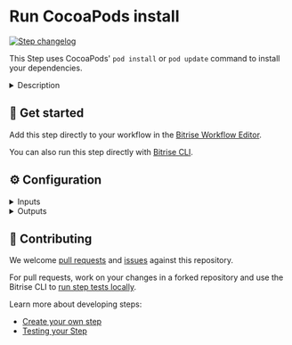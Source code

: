 # Run CocoaPods install

[![Step changelog](https://shields.io/github/v/release/bitrise-io/steps-cocoapods-install?include_prereleases&label=changelog&color=blueviolet)](https://github.com/bitrise-io/steps-cocoapods-install/releases)

This Step uses CocoaPods' `pod install` or `pod update` command to install your dependencies.

<details>
<summary>Description</summary>


CocoaPods is a dependency manager for Swift and Objective-C projects. This Step uses CocoaPods' `pod install` or `pod update` command to install your dependencies on the virtual machine where your Bitrise build runs.

CocoaPods version is determined based on the Podfile.lock file or on the Gemfile.lock file. If your Gemfile.lock file contains the `cocoapods` gem, then the Step will call the pod `install` command with `bundle exec`. Otherwise, the Cocoapods version in the Podfile.lock will be installed as a global gem.
If no Cocoapods version is defined in Podfile.lock or Gemfile.lock, the preinstalled sytem Cocoapods version will be used.

### Configuring the Step

1. Set the **Source Code Directory path** to the path of your app's source code.

1. Optionally, provide a Podfile in the **Podfile path** input.

   Without a specific Podfile, the Step does a recursive search for the Podfile in the root of your app's directory, and uses the first Podfile it finds.

### Troubleshooting

If the Step fails, check out the Podfile and the Gemfile of your app. Make sure there is no compatibility issue with the different versions of your Pods.

Check that both Podfile.lock and Gemfile.lock is committed and the Cocoapods versions defined in both match.

You can set the **Execute cocoapods in verbose mode?** input to true to get detailed logs of the Step.

### Useful links

* [Caching Cocoapods](https://devcenter.bitrise.io/builds/caching/caching-cocoapods/)
* [Include your dependencies in your repository](https://devcenter.bitrise.io/tips-and-tricks/optimize-your-build-times/#include-your-dependencies-in-your-repository)

### Related Steps

* [Run yarn command](https://www.bitrise.io/integrations/steps/yarn)
* [Carthage](https://www.bitrise.io/integrations/steps/carthage)
</details>

## 🧩 Get started

Add this step directly to your workflow in the [Bitrise Workflow Editor](https://devcenter.bitrise.io/steps-and-workflows/steps-and-workflows-index/).

You can also run this step directly with [Bitrise CLI](https://github.com/bitrise-io/bitrise).

## ⚙️ Configuration

<details>
<summary>Inputs</summary>

| Key | Description | Flags | Default |
| --- | --- | --- | --- |
| `command` | CocoaPods command to use for installing dependencies.  Available options: - `install`: Use `pod install` to download the explicit version listed in the Podfile.lock without trying to check if a newer version is available. - `update`: Use `pod update` to update every Pod listed in your Podfile to the latest version possible.  | required | `install` |
| `source_root_path` | Directory path where the project's Podfile (and optionally Gemfile) is placed.  CocoaPods commands will be executed in this directory.  | required | `$BITRISE_SOURCE_DIR` |
| `podfile_path` | Path of the project's Podfile.  By specifying this input `Workdir` gets overriden by the provided file's directory path. |  |  |
| `verbose` | Execute all CocoaPods commands in verbose mode?  If enabled the `--verbose` flag will be appended to all CocoaPods commands.  |  | `false` |
| `is_cache_disabled` | Disables automatic cache content collection.  By default the Step adds the Pods directory in the `Workdir` to the Bitrise Build Cache.  Set this input to disable automatic cache item collection for this Step.  |  | `false` |
</details>

<details>
<summary>Outputs</summary>
There are no outputs defined in this step
</details>

## 🙋 Contributing

We welcome [pull requests](https://github.com/bitrise-io/steps-cocoapods-install/pulls) and [issues](https://github.com/bitrise-io/steps-cocoapods-install/issues) against this repository.

For pull requests, work on your changes in a forked repository and use the Bitrise CLI to [run step tests locally](https://devcenter.bitrise.io/bitrise-cli/run-your-first-build/).

Learn more about developing steps:

- [Create your own step](https://devcenter.bitrise.io/contributors/create-your-own-step/)
- [Testing your Step](https://devcenter.bitrise.io/contributors/testing-and-versioning-your-steps/)
